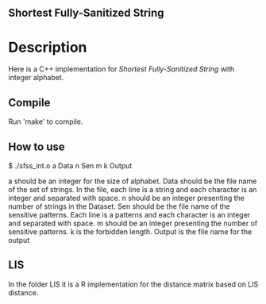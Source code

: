 ## Shortest Fully-Sanitized String ##

# Description #

Here is a C++ implementation for *Shortest Fully-Sanitized String* with integer alphabet.

## Compile ##

Run 'make' to compile.

## How to use ##

$ ./sfss_int.o a Data n Sen m k Output

a should be an integer for the size of alphabet.
Data should be the file name of the set of strings. In the file, each line is a string and each character is an integer and separated with space.
n should be an integer presenting the number of strings in the Dataset.
Sen should be the file name of the sensitive patterns. Each line is a patterns and each character is an integer and separated with space.
m should be an integer presenting the number of sensitive patterns.
k is the forbidden length.
Output is the file name for the output


## LIS ##
In the folder LIS it is a R implementation for the distance matrix based on LIS distance.
